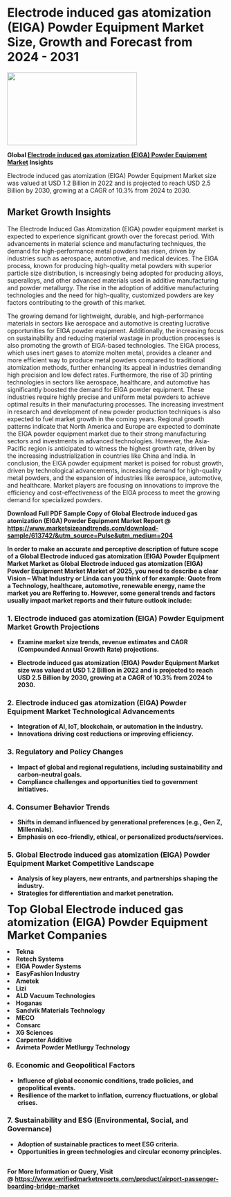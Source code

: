 <H1>Electrode induced gas atomization (EIGA) Powder Equipment Market Size, Growth and Forecast from 2024 - 2031</H1><img class="aligncenter size-medium wp-image-584254" src="https://thirdeyenews.in/wp-content/uploads/2024/09/Global-Market-Research-300x168.jpeg" alt="" width="300" height="168" /><p><strong>Global&nbsp;<a href="https://www.marketsizeandtrends.com/download-sample/613742/&amp;utm_source=Pulse&amp;utm_medium=204">Electrode induced gas atomization (EIGA) Powder Equipment Market</a> Insights</strong></p><p>Electrode induced gas atomization (EIGA) Powder Equipment Market size was valued at USD 1.2 Billion in 2022 and is projected to reach USD 2.5 Billion by 2030, growing at a CAGR of 10.3% from 2024 to 2030.</p><p><h2>Market Growth Insights</h2> <p>The Electrode Induced Gas Atomization (EIGA) powder equipment market is expected to experience significant growth over the forecast period. With advancements in material science and manufacturing techniques, the demand for high-performance metal powders has risen, driven by industries such as aerospace, automotive, and medical devices. The EIGA process, known for producing high-quality metal powders with superior particle size distribution, is increasingly being adopted for producing alloys, superalloys, and other advanced materials used in additive manufacturing and powder metallurgy. The rise in the adoption of additive manufacturing technologies and the need for high-quality, customized powders are key factors contributing to the growth of this market.</p> <p><strong></strong></p> <p>The growing demand for lightweight, durable, and high-performance materials in sectors like aerospace and automotive is creating lucrative opportunities for EIGA powder equipment. Additionally, the increasing focus on sustainability and reducing material wastage in production processes is also promoting the growth of EIGA-based technologies. The EIGA process, which uses inert gases to atomize molten metal, provides a cleaner and more efficient way to produce metal powders compared to traditional atomization methods, further enhancing its appeal in industries demanding high precision and low defect rates. Furthermore, the rise of 3D printing technologies in sectors like aerospace, healthcare, and automotive has significantly boosted the demand for EIGA powder equipment. These industries require highly precise and uniform metal powders to achieve optimal results in their manufacturing processes. The increasing investment in research and development of new powder production techniques is also expected to fuel market growth in the coming years. Regional growth patterns indicate that North America and Europe are expected to dominate the EIGA powder equipment market due to their strong manufacturing sectors and investments in advanced technologies. However, the Asia-Pacific region is anticipated to witness the highest growth rate, driven by the increasing industrialization in countries like China and India. In conclusion, the EIGA powder equipment market is poised for robust growth, driven by technological advancements, increasing demand for high-quality metal powders, and the expansion of industries like aerospace, automotive, and healthcare. Market players are focusing on innovations to improve the efficiency and cost-effectiveness of the EIGA process to meet the growing demand for specialized powders.</p> <p><strong></p><p><span class=""><strong>Download Full PDF Sample Copy of Global Electrode induced gas atomization (EIGA) Powder Equipment Market Report</strong> @ <a href="https://www.marketsizeandtrends.com/download-sample/613742/&amp;utm_source=Pulse&amp;utm_medium=204" target="_blank">https://www.marketsizeandtrends.com/download-sample/613742/&amp;utm_source=Pulse&amp;utm_medium=204</a></span></p><p>In order to make an accurate and perceptive description of future scope of a Global&nbsp;Electrode induced gas atomization (EIGA) Powder Equipment Market Market as Global&nbsp;Electrode induced gas atomization (EIGA) Powder Equipment Market Market of 2025, you need to describe a clear Vision &ndash; What Industry or Linda can you think of for example: Quote from a Technology, healthcare, automotive, renewable energy, name the market you are Reffering to. However, some general trends and factors usually impact market reports and their future outlook include:</p><h3>1.&nbsp;<strong>Electrode induced gas atomization (EIGA) Powder Equipment Market Growth Projections</strong></h3><ul><li>Examine market size trends, revenue estimates and CAGR (Compounded Annual Growth Rate) projections.</li><li><p>Electrode induced gas atomization (EIGA) Powder Equipment Market size was valued at USD 1.2 Billion in 2022 and is projected to reach USD 2.5 Billion by 2030, growing at a CAGR of 10.3% from 2024 to 2030.</p></li></ul><h3>2.&nbsp;<strong>Electrode induced gas atomization (EIGA) Powder Equipment Market Technological Advancements</strong></h3><ul><li>Integration of AI, IoT, blockchain, or automation in the industry.</li><li>Innovations driving cost reductions or improving efficiency.</li></ul><h3>3.&nbsp;<strong>Regulatory and Policy Changes</strong></h3><ul><li>Impact of global and regional regulations, including sustainability and carbon-neutral goals.</li><li>Compliance challenges and opportunities tied to government initiatives.</li></ul><h3>4.&nbsp;<strong>Consumer Behavior Trends</strong></h3><ul><li>Shifts in demand influenced by generational preferences (e.g., Gen Z, Millennials).</li><li>Emphasis on eco-friendly, ethical, or personalized products/services.</li></ul><h3>5.&nbsp;<strong>Global Electrode induced gas atomization (EIGA) Powder Equipment Market Competitive Landscape</strong></h3><ul><li>Analysis of key players, new entrants, and partnerships shaping the industry.</li><li>Strategies for differentiation and market penetration.</li></ul><p data-pm-slice="1 1 []"><span style="color: inherit; font-family: inherit; font-size: 25px;">Top Global Electrode induced gas atomization (EIGA) Powder Equipment Market Companies</span></p><div class="" data-test-id=""><p><li>Tekna</li><li> Retech Systems</li><li> EIGA Powder Systems</li><li> EasyFashion Industry</li><li> Ametek</li><li> Lizi</li><li> ALD Vacuum Technologies</li><li> Hoganas</li><li> Sandvik Materials Technology</li><li> MECO</li><li> Consarc</li><li> XG Sciences</li><li> Carpenter Additive</li><li> Avimeta Powder Metllurgy Technology</li></p></div><h3>6.&nbsp;<strong>Economic and Geopolitical Factors</strong></h3><ul><li>Influence of global economic conditions, trade policies, and geopolitical events.</li><li>Resilience of the market to inflation, currency fluctuations, or global crises.</li></ul><h3>7.&nbsp;<strong>Sustainability and ESG (Environmental, Social, and Governance)</strong></h3><ul><li>Adoption of sustainable practices to meet ESG criteria.</li><li>Opportunities in green technologies and circular economy principles.</li></ul><h2><strong style="font-size: 14px;">For More Information or Query, Visit @&nbsp;</strong><a style="background-color: #ffffff; font-size: 14px;" href="https://www.marketsizeandtrends.com/report/electrode-induced-gas-atomization-eiga-powder-equipment-market/" target="_blank">https://www.verifiedmarketreports.com/product/airport-passenger-boarding-bridge-market</a></h2>
